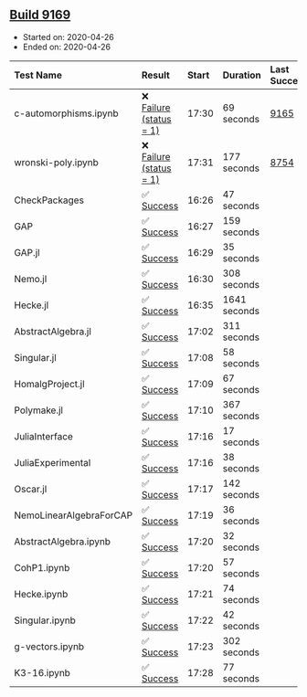 ## [Build 9169](https://oscarci.mathematik.uni-kl.de/job/oscar/9169/)

* Started on: 2020-04-26
* Ended on: 2020-04-26

| Test Name    | Result | Start | Duration | Last Success | First Failure |
|:-------------|:-------|:------|:---------|:-------------|:--------------|
| c-automorphisms.ipynb | ❌ [Failure (status = 1)](https://oscarci.mathematik.uni-kl.de/job/oscar/9169/artifact/logs/build-9169/c-automorphisms.ipynb.log) | 17:30 | 69 seconds | [9165](https://oscarci.mathematik.uni-kl.de/job/oscar/9165/) | [9166](https://oscarci.mathematik.uni-kl.de/job/oscar/9166/) |
| wronski-poly.ipynb | ❌ [Failure (status = 1)](https://oscarci.mathematik.uni-kl.de/job/oscar/9169/artifact/logs/build-9169/wronski-poly.ipynb.log) | 17:31 | 177 seconds | [8754](https://oscarci.mathematik.uni-kl.de/job/oscar/8754/) | [8755](https://oscarci.mathematik.uni-kl.de/job/oscar/8755/) |
| CheckPackages | ✅ [Success](https://oscarci.mathematik.uni-kl.de/job/oscar/9169/artifact/logs/build-9169/CheckPackages.log) | 16:26 | 47 seconds |  |  |
| GAP | ✅ [Success](https://oscarci.mathematik.uni-kl.de/job/oscar/9169/artifact/logs/build-9169/GAP.log) | 16:27 | 159 seconds |  |  |
| GAP.jl | ✅ [Success](https://oscarci.mathematik.uni-kl.de/job/oscar/9169/artifact/logs/build-9169/GAP.jl.log) | 16:29 | 35 seconds |  |  |
| Nemo.jl | ✅ [Success](https://oscarci.mathematik.uni-kl.de/job/oscar/9169/artifact/logs/build-9169/Nemo.jl.log) | 16:30 | 308 seconds |  |  |
| Hecke.jl | ✅ [Success](https://oscarci.mathematik.uni-kl.de/job/oscar/9169/artifact/logs/build-9169/Hecke.jl.log) | 16:35 | 1641 seconds |  |  |
| AbstractAlgebra.jl | ✅ [Success](https://oscarci.mathematik.uni-kl.de/job/oscar/9169/artifact/logs/build-9169/AbstractAlgebra.jl.log) | 17:02 | 311 seconds |  |  |
| Singular.jl | ✅ [Success](https://oscarci.mathematik.uni-kl.de/job/oscar/9169/artifact/logs/build-9169/Singular.jl.log) | 17:08 | 58 seconds |  |  |
| HomalgProject.jl | ✅ [Success](https://oscarci.mathematik.uni-kl.de/job/oscar/9169/artifact/logs/build-9169/HomalgProject.jl.log) | 17:09 | 67 seconds |  |  |
| Polymake.jl | ✅ [Success](https://oscarci.mathematik.uni-kl.de/job/oscar/9169/artifact/logs/build-9169/Polymake.jl.log) | 17:10 | 367 seconds |  |  |
| JuliaInterface | ✅ [Success](https://oscarci.mathematik.uni-kl.de/job/oscar/9169/artifact/logs/build-9169/JuliaInterface.log) | 17:16 | 17 seconds |  |  |
| JuliaExperimental | ✅ [Success](https://oscarci.mathematik.uni-kl.de/job/oscar/9169/artifact/logs/build-9169/JuliaExperimental.log) | 17:16 | 38 seconds |  |  |
| Oscar.jl | ✅ [Success](https://oscarci.mathematik.uni-kl.de/job/oscar/9169/artifact/logs/build-9169/Oscar.jl.log) | 17:17 | 142 seconds |  |  |
| NemoLinearAlgebraForCAP | ✅ [Success](https://oscarci.mathematik.uni-kl.de/job/oscar/9169/artifact/logs/build-9169/NemoLinearAlgebraForCAP.log) | 17:19 | 36 seconds |  |  |
| AbstractAlgebra.ipynb | ✅ [Success](https://oscarci.mathematik.uni-kl.de/job/oscar/9169/artifact/logs/build-9169/AbstractAlgebra.ipynb.log) | 17:20 | 32 seconds |  |  |
| CohP1.ipynb | ✅ [Success](https://oscarci.mathematik.uni-kl.de/job/oscar/9169/artifact/logs/build-9169/CohP1.ipynb.log) | 17:20 | 57 seconds |  |  |
| Hecke.ipynb | ✅ [Success](https://oscarci.mathematik.uni-kl.de/job/oscar/9169/artifact/logs/build-9169/Hecke.ipynb.log) | 17:21 | 74 seconds |  |  |
| Singular.ipynb | ✅ [Success](https://oscarci.mathematik.uni-kl.de/job/oscar/9169/artifact/logs/build-9169/Singular.ipynb.log) | 17:22 | 42 seconds |  |  |
| g-vectors.ipynb | ✅ [Success](https://oscarci.mathematik.uni-kl.de/job/oscar/9169/artifact/logs/build-9169/g-vectors.ipynb.log) | 17:23 | 302 seconds |  |  |
| K3-16.ipynb | ✅ [Success](https://oscarci.mathematik.uni-kl.de/job/oscar/9169/artifact/logs/build-9169/K3-16.ipynb.log) | 17:28 | 77 seconds |  |  |
